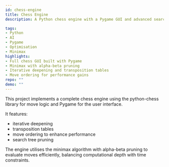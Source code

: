 ```yaml
---
id: chess-engine
title: Chess Engine
description: A Python chess engine with a Pygame GUI and advanced search optimisations.

tags:
- Python
- AI
- Pygame
- Optimisation
- Minimax
highlights:
- Full chess GUI built with Pygame
- Minimax with alpha-beta pruning
- Iterative deepening and transposition tables
- Move ordering for performance gains
repo: ""
demo: ""
---
```

This project implements a complete chess engine using the python-chess library for move
logic and Pygame for the user interface. 

It features:
- iterative deepening
- transposition tables
- move ordering to enhance performance 
- search tree pruning

The engine utilises the minimax algorithm with alpha-beta pruning to evaluate moves efficiently, balancing computational
depth with time constraints.